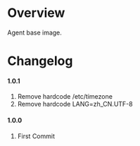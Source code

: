 # Overview
Agent base image.

# Changelog
#### 1.0.1
1. Remove hardcode /etc/timezone
2. Remove hardcode LANG=zh_CN.UTF-8

#### 1.0.0
1. First Commit
